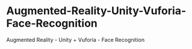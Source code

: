 # Augmented-Reality-Unity-Vuforia-Face-Recognition
Augmented Reality - Unity + Vuforia - Face Recognition
